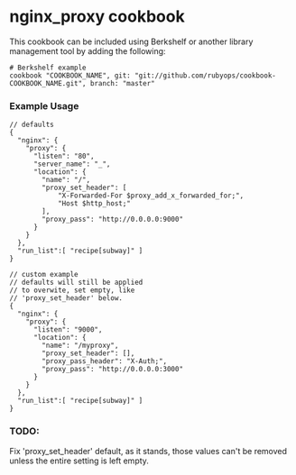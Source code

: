 # nginx_proxy cookbook

This cookbook can be included using Berkshelf or another library management tool by adding the following:

    # Berkshelf example
    cookbook "COOKBOOK_NAME", git: "git://github.com/rubyops/cookbook-COOKBOOK_NAME.git", branch: "master"

### Example Usage

    // defaults
    {
      "nginx": {
        "proxy": {
          "listen": "80",
          "server_name": "_",
          "location": {
            "name": "/",
            "proxy_set_header": [
                "X-Forwarded-For $proxy_add_x_forwarded_for;",
                "Host $http_host;"
            ],
            "proxy_pass": "http://0.0.0.0:9000"
          }
        }
      },
      "run_list":[ "recipe[subway]" ]
    }

    // custom example
    // defaults will still be applied
    // to overwite, set empty, like
    // 'proxy_set_header' below.
    {
      "nginx": {
        "proxy": {
          "listen": "9000",
          "location": {
            "name": "/myproxy",
            "proxy_set_header": [],
            "proxy_pass_header": "X-Auth;",
            "proxy_pass": "http://0.0.0.0:3000"
          }
        }
      },
      "run_list":[ "recipe[subway]" ]
    }

### TODO:

Fix 'proxy_set_header' default, as it stands, those values can't be removed
unless the entire setting is left empty.

